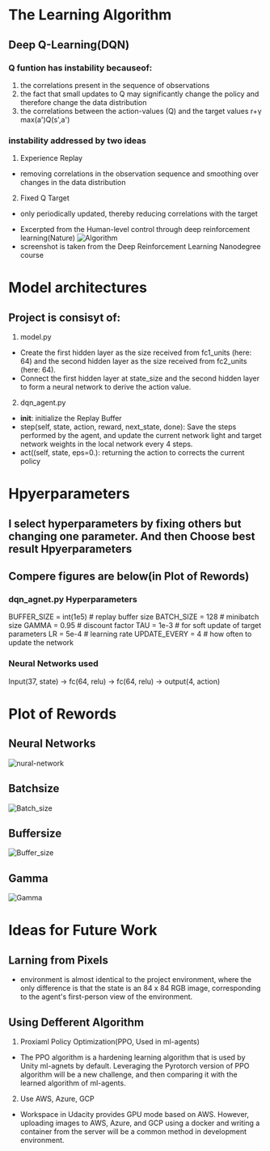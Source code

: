 # The Learning Algorithm
## Deep Q-Learning(DQN)
### Q funtion has instability becauseof:
  1. the correlations present in the sequence of observations
  2. the fact that small updates to Q may significantly change the policy and therefore change the data distribution
  3. the correlations between the action-values (Q) and the target values r+γ max⁡(a')Q(s',a')
### instability addressed by two ideas
  1. Experience Replay
  - removing correlations in the observation sequence and smoothing over changes in the data distribution
  2. Fixed Q Target
  - only periodically updated, thereby reducing correlations with the target
  
  * Excerpted from the Human-level control through deep reinforcement learning(Nature)
  ![Algorithm](https://user-images.githubusercontent.com/47571946/58063483-6d094100-7bb9-11e9-8388-f4c23d74d72c.png)
  * screenshot is taken from the Deep Reinforcement Learning Nanodegree course
# Model architectures
## Project is consisyt of:
  1. model.py
  - Create the first hidden layer as the size received from fc1_units (here: 64) and the second hidden layer as the size received from fc2_units (here: 64).
  - Connect the first hidden layer at state_size and the second hidden layer to form a neural network to derive the action value.
  
  2. dqn_agent.py
  - __init__: initialize the Replay Buffer
  - step(self, state, action, reward, next_state, done): Save the steps performed by the agent, and update the current network light and target network weights in the local network every 4 steps.
  - act((self, state, eps=0.): returning the action to corrects the current policy
  
# Hpyerparameters
## I select hyperparameters by fixing others but changing one parameter. And then Choose best result Hpyerparameters
## Compere figures are below(in Plot of Rewords) 
### dqn_agnet.py Hyperparameters
BUFFER_SIZE = int(1e5)  # replay buffer size
BATCH_SIZE = 128        # minibatch size
GAMMA = 0.95            # discount factor
TAU = 1e-3              # for soft update of target parameters
LR = 5e-4               # learning rate 
UPDATE_EVERY = 4        # how often to update the network

### Neural Networks used
Input(37, state) -> fc(64, relu) -> fc(64, relu) -> output(4, action)

# Plot of Rewords
## Neural Networks
![nural-network](https://user-images.githubusercontent.com/47571946/58063890-07b64f80-7bbb-11e9-89e2-b74748956240.png)
## Batchsize
![Batch_size](https://user-images.githubusercontent.com/47571946/58063902-0f75f400-7bbb-11e9-9449-9c546c88fb06.png)
## Buffersize
![Buffer_size](https://user-images.githubusercontent.com/47571946/58063909-14d33e80-7bbb-11e9-8ab6-1b39fe8b1533.png)
## Gamma
![Gamma](https://user-images.githubusercontent.com/47571946/58063914-1d2b7980-7bbb-11e9-9df9-ad1bfcd03915.png)

# Ideas for Future Work
## Larning from Pixels
  - environment is almost identical to the project environment, where the only difference is that the state is an 84 x 84 RGB image, corresponding to the agent's first-person view of the environment.
## Using Defferent Algorithm
  1. Proxiaml Policy Optimization(PPO, Used in ml-agents)
  - The PPO algorithm is a hardening learning algorithm that is used by Unity ml-agnets by default. Leveraging the Pyrotorch version of PPO algorithm will be a new challenge, and then comparing it with the learned algorithm of ml-agents.
  2. Use AWS, Azure, GCP 
  - Workspace in Udacity provides GPU mode based on AWS. However, uploading images to AWS, Azure, and GCP using a docker and writing a container from the server will be a common method in development environment. 
  
